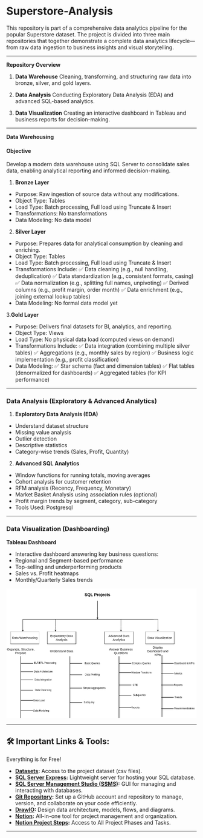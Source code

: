 # Superstore-Analysis

This repository is part of a comprehensive data analytics pipeline for the popular Superstore dataset. The project is divided into three main repositories that together demonstrate a complete data analytics lifecycle—from raw data ingestion to business insights and visual storytelling.

---

**Repository Overview**

1. **Data Warehouse**
Cleaning, transforming, and structuring raw data into bronze, silver, and gold layers.

2. **Data Analysis**
Conducting Exploratory Data Analysis (EDA) and advanced SQL-based analytics.

3. **Data Visualization**
Creating an interactive dashboard in Tableau and business reports for decision-making.

---

**Data Warehousing**
#### Objective
Develop a modern data warehouse using SQL Server to consolidate sales data, enabling analytical reporting and informed decision-making.

1. **Bronze Layer**
- Purpose: Raw ingestion of source data without any modifications.
- Object Type: Tables
- Load Type: Batch processing, Full load using Truncate & Insert
- Transformations: No transformations
- Data Modeling: No data model

2. **Silver Layer**
- Purpose: Prepares data for analytical consumption by cleaning and enriching.
- Object Type: Tables
- Load Type: Batch processing, Full load using Truncate & Insert
- Transformations Include:
✅ Data cleaning (e.g., null handling, deduplication)
✅ Data standardization (e.g., consistent formats, casing)
✅ Data normalization (e.g., splitting full names, unpivoting)
✅ Derived columns (e.g., profit margin, order month)
✅ Data enrichment (e.g., joining external lookup tables)
- Data Modeling: No formal data model yet

3.**Gold Layer**
- Purpose: Delivers final datasets for BI, analytics, and reporting.
- Object Type: Views
- Load Type: No physical data load (computed views on demand)
- Transformations Include:
✅ Data integration (combining multiple silver tables)
✅ Aggregations (e.g., monthly sales by region)
✅ Business logic implementation (e.g., profit classification)
- Data Modeling:
✅ Star schema (fact and dimension tables)
✅ Flat tables (denormalized for dashboards)
✅ Aggregated tables (for KPI performance)

---

### Data Analysis (Exploratory & Advanced Analytics)

1. **Exploratory Data Analysis (EDA)**
- Understand dataset structure
- Missing value analysis
- Outlier detection
- Descriptive statistics
- Category-wise trends (Sales, Profit, Quantity)

2. **Advanced SQL Analytics**
- Window functions for running totals, moving averages
- Cohort analysis for customer retention
- RFM analysis (Recency, Frequency, Monetary)
- Market Basket Analysis using association rules (optional)
- Profit margin trends by segment, category, sub-category
- Tools Used: Postgresql

---

### Data Visualization (Dashboarding)

**Tableau Dashboard**
- Interactive dashboard answering key business questions:
- Regional and Segment-based performance
- Top-selling and underperforming products
- Sales vs. Profit heatmaps
- Monthly/Quarterly Sales trends


![Data Analysis Project](sqlproject.png)

---


## 🛠️ Important Links & Tools:

Everything is for Free!
- **[Datasets](datasets/):** Access to the project dataset (csv files).
- **[SQL Server Express](https://www.microsoft.com/en-us/sql-server/sql-server-downloads):** Lightweight server for hosting your SQL database.
- **[SQL Server Management Studio (SSMS)](https://learn.microsoft.com/en-us/sql/ssms/download-sql-server-management-studio-ssms?view=sql-server-ver16):** GUI for managing and interacting with databases.
- **[Git Repository](https://github.com/):** Set up a GitHub account and repository to manage, version, and collaborate on your code efficiently.
- **[DrawIO](https://www.drawio.com/):** Design data architecture, models, flows, and diagrams.
- **[Notion](https://www.notion.com/):** All-in-one tool for project management and organization.
- **[Notion Project Steps](https://thankful-pangolin-2ca.notion.site/SQL-Data-Warehouse-Project-16ed041640ef80489667cfe2f380b269?pvs=4):** Access to All Project Phases and Tasks.

---

